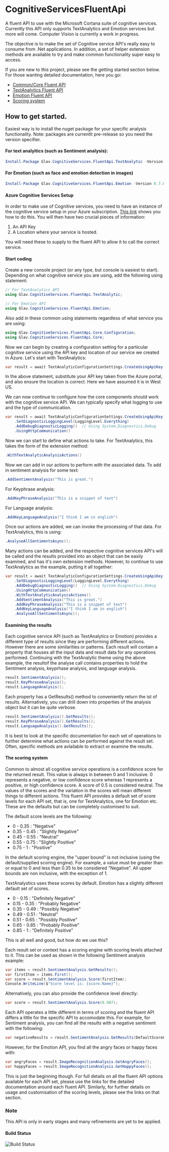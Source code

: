 # CognitiveServicesFluentApi
A fluent API to use with the Microsoft Cortana suite of cognitive services. Currently this API only supports TextAnalytics and Emotion services but more will come. Computer Vision is currently a work in progress.

The objective is to make the set of Cognitive service API's really easy to consume from .Net applications. In addition, a set of helper extension methods are available to try and make common functionality super easy to access.

If you are new to this project, please see the getting started section below. For those wanting detailed documentation, here you go:
* [Common/Core Fluent API](Common.md)
* [TextAnalytics Fluent API](TextAnalytics.md)
* [Emotion Fluent API](Emotion.md)
* [Scoring system](Scoring.md)

## How to get started.
Easiest way is to install the nuget package for your specific analysis functionality. Note: packages are currentlt pre-release so you need the version specifier.

#### For text analyitics (such as Sentiment analysis):

```powershell
Install-Package Glav.CognitiveServices.FluentApi.TextAnalytic -Version 0.7.0-alpha
```

#### For Emotion (such as face and emotion detection in images)
```powershell
Install-Package Glav.CognitiveServices.FluentApi.Emotion -Version 0.7.0-alpha
```

#### Azure Cognitive Services Setup
In order to make use of Cognitive services, you need to have an instance of the cognitive service setup in your Azure subscription. [This link](https://docs.microsoft.com/en-us/azure/cognitive-services/cognitive-services-apis-create-account) shows you how to do this. You will then have two crucial pieces of information:
1. An API Key
2. A Location where your service is hosted.

You will need these to supply to the fluent API to allow it to call the correct service.

#### Start coding

Create a new console project (or any type, but console is easiest to start).
Depending on what cognitive service you are using, add the following using statement:
``` c#
// For TextAnalytics API
using Glav.CognitiveServices.FluentApi.TextAnalytic;

// For Emotion API
using Glav.CognitiveServices.FluentApi.Emotion;
```

Also add in these common using statements regardless of what service you are using:
``` c#
using Glav.CognitiveServices.FluentApi.Core.Configuration;
using Glav.CognitiveServices.FluentApi.Core;
```
Now we can begin by creating a configuration setting for a particular cognitive service using the API key and location of our service we created in Azure. Let's start with TextAnalytics:
``` c#
var result = await TextAnalyticConfigurationSettings.CreateUsingApiKey("YOUR-API-KEY", LocationKeyIdentifier.WestUs)
```
In the above statement, substitute your API key taken from the Azure portal, and also ensure the location is correct. Here we have assumed it is in West US.

We can now continue to configure how the core components should work with the cognitive service API. We can typically specify what logging to use and the type of communication. 

```c#
var result = await TextAnalyticConfigurationSettings.CreateUsingApiKey("YOUR-API-KEY", LocationKeyIdentifier.WestUs)
    .SetDiagnosticLoggingLevel(LoggingLevel.Everything)
    .AddDebugDiagnosticLogging()  // Using System.Diagnostics.Debug
    .UsingHttpCommunication()
```
Now we can start to define what actions to take. For TextAnalytics, this takes the form of the extension method:
``` c#
.WithTextAnalyticAnalysisActions()
```

Now we can add in our actions to perform with the associated data. To add in sentiment analysis for some text:
``` c#
.AddSentimentAnalysis("This is great.")
```
For Keyphrase analysis:
``` c#
.AddKeyPhraseAnalysis("This is a snippet of text")
```
For Language analysis:
``` c#
.AddKeyLanguageAnalysis("I think I am in english")
```
Once our actions are added, we can invoke the processing of that data. For TextAnalytics, this is using:
``` c#
.AnalyseAllSentimentsAsync();
```
Many actions can be added, and the respective cognitive services API's will be called and the results provided into an object that can be easily examined, and has it's own extension methods. However, to continue to use TextAnalytics as the example, putting it all together:
``` c#
var result = await TextAnalyticConfigurationSettings.CreateUsingApiKey("YOUR-API-KEY", LocationKeyIdentifier.WestUs)
    .SetDiagnosticLoggingLevel(LoggingLevel.Everything)
    .AddDebugDiagnosticLogging()  // Using System.Diagnostics.Debug
    .UsingHttpCommunication()
    .WithTextAnalyticAnalysisActions()
    .AddSentimentAnalysis("This is great.")
    .AddKeyPhraseAnalysis("This is a snippet of text")
    .AddKeyLanguageAnalysis("I think I am in english")
    .AnalyseAllSentimentsAsync();
```

#### Examining the results
Each cognitive service API (such as TextAnalytics or Emotion) provides a different type of results since they are performing different actions. However there are some similarities or patterns. Each result will contain a property that houses all the input data and result data for any operations performed. Continuing with the TextAnalytic theme using the above example, the resultof the analyse call contains properties to hold the Sentiment analysis, keyprhase analysis, and language analysis.
``` c#
result.SentimentAnalysis();
result.KeyPhraseAnalysis();
result.LanguageAnalysis();
``` 
Each property has a GetResults() method to conveniently return the ist of results. Alternatively, you can drill down into properties of the analysis object but it can be quite verbose.
``` c#
result.SentimentAnalysis().GetResults();
result.KeyPhraseAnalysis().GetResults();
result.LanguageAnalysis().GetResults();
``` 
It is best to look at the specific documentation for each set of operations to further determine what actions can be performed against the result set. Often, specific methods are avlailable to extract or examine the results.

#### The scoring system
Common to almost all cognitive service operations is a confidence score for the returned result. This value is always in between 0 and 1 inclusive. 0 represents a negative, or low confidence score whereas 1 represents a positive, or high confidence score. A score of 0.5 is considered neutral. The values of the scores and the variation in the scores will mean different things to different actions. This fluent API provides a default set of score levels for each API set, that is, one for TextAnalytics, one for Emotion etc. These are the defaults but can be completely customised to suit.

The default score levels are the following:
* 0 - 0.35 : "Negative"
* 0.35 - 0.45 : "Slightly Negative"
* 0.45 - 0.55 : "Neutral"
* 0.55 - 0.75 : "Slightly Positive"
* 0.75 - 1 : "Positive"

In the default scoring engine, the "upper bound" is not inclusive (using the default/supplied scoring engine). For example, a value must be greater than or equal to 0 and less than 0.35 to be considered "Negative". All upper bounds are non inclusive, with the exception of 1.

TextAnalystics uses these scores by default. Emotion has a slightly different default set of scores.
* 0 - 0.15 : "Definitely Negative"
* 0.15 - 0.35 : "Probably Negative"
* 0.35 - 0.49 : "Possibly Negative"
* 0.49 - 0.51 : "Neutral"
* 0.51 - 0.65 : "Possibly Positive"
* 0.65 - 0.85 : "Probably Positive"
* 0.85 - 1 : "Definitely Positive"

This is all well and good, but how do we use this?

Each result set or context has a scoring engine with scoring levels attached to it. This can be used as shown in the following Sentiment analysis example:
``` c#
var items = result.SentimentAnalysis.GetResults();
var firstItem = items.First();
var score = result.SentimentAnalysis.Score(firstItem);
Console.WriteLine($"Score level is: {score.Name}");
```
Alternatively, you can also provide the confidence level directly:
``` c#
var score = result.SentimentAnalysis.Score(0.987);
``` 
Each API operates a little different in terms of scoring and the fluent API differs a little for the specific API to accomodate this. For example, for Sentiment analysis, you can find all the results with a negative sentiment with the following:
``` c#
var negativeResults = result.SentimentAnalysis.GetResults(DefaultScoreLevels.Negative);
```
However, for the Emotion API, you find all the angry faces or happy faces with:
``` c#
var angryFaces = result.ImageRecognitionAnalysis.GetAngryFaces();
var happyFaces = result.ImageRecognitionAnalysis.GetHappyFaces();
``` 

This is just the beginning though. For full details on all the fluent API options available for each API set, please use the links for the detailed documentation around each fluent API. Similarly, for further details on usage and customisation of the scoring levels, please see the links on that section.


### Note
This API is only in early stages and many refinements are yet to be applied.

#### Build Status
![Build Status](https://glav.visualstudio.com/_apis/public/build/definitions/ce515890-8bbd-414a-8432-78aacd311745/34/badge)


